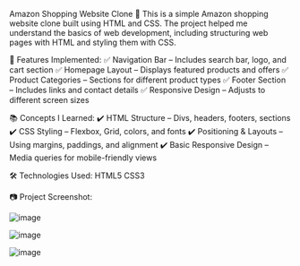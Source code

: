 Amazon Shopping Website Clone 🛒
This is a simple Amazon shopping website clone built using HTML and CSS. The project helped me understand the basics of web development, including structuring web pages with HTML and styling them with CSS.

🚀 Features Implemented:
✅ Navigation Bar – Includes search bar, logo, and cart section
✅ Homepage Layout – Displays featured products and offers
✅ Product Categories – Sections for different product types
✅ Footer Section – Includes links and contact details
✅ Responsive Design – Adjusts to different screen sizes

📚 Concepts I Learned:
✔️ HTML Structure – Divs, headers, footers, sections
✔️ CSS Styling – Flexbox, Grid, colors, and fonts
✔️ Positioning & Layouts – Using margins, paddings, and alignment
✔️ Basic Responsive Design – Media queries for mobile-friendly views

🛠️ Technologies Used:
HTML5
CSS3

📷 Project Screenshot:

![image](https://github.com/user-attachments/assets/d622c109-93a5-4f6c-9a4c-f34e855e04fb)

![image](https://github.com/user-attachments/assets/c60d6704-f6bd-474a-8411-3d2d5f32541e)

![image](https://github.com/user-attachments/assets/54016e29-8fcb-4dfd-b2a8-925cb545be7f)


